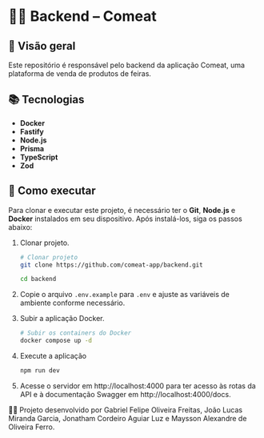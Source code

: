 # 👩‍💻 Backend – Comeat

## 🎯 Visão geral

Este repositório é responsável pelo backend da aplicação Comeat, uma plataforma de venda de produtos de feiras.

## 📚 Tecnologias

- **Docker**
- **Fastify**
- **Node.js**
- **Prisma**
- **TypeScript**
- **Zod**

## 🚀 Como executar

Para clonar e executar este projeto, é necessário ter o **Git**, **Node.js** e **Docker** instalados em seu dispositivo. Após instalá-los, siga os passos abaixo:

1. Clonar projeto.

   ```bash
   # Clonar projeto
   git clone https://github.com/comeat-app/backend.git

   cd backend
   ```

2. Copie o arquivo `.env.example` para `.env` e ajuste as variáveis de ambiente conforme necessário.

3. Subir a aplicação Docker.

   ```bash
   # Subir os containers do Docker
   docker compose up -d
   ```

4. Execute a aplicação

   ```bash
   npm run dev
   ```

5. Acesse o servidor em http://localhost:4000 para ter acesso às rotas da API e à documentação Swagger em http://localhost:4000/docs.

👨‍💻 Projeto desenvolvido por Gabriel Felipe Oliveira Freitas, João Lucas Miranda Garcia, Jonatham Cordeiro Aguiar Luz e Maysson Alexandre de Oliveira Ferro.

